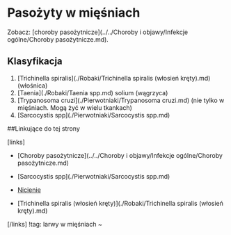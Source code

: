 # Pasożyty w mięśniach

Zobacz: [choroby pasożytnicze](../../Choroby i objawy/Infekcje ogólne/Choroby pasożytnicze.md).



## Klasyfikacja

1. [Trichinella spiralis](./Robaki/Trichinella spiralis (włosień kręty).md) (włośnica)
2. [Taenia](./Robaki/Taenia spp.md) solium (wągrzyca)
3. [Trypanosoma cruzi](./Pierwotniaki/Trypanosoma cruzi.md) (nie tylko w mięśniach. Mogą żyć w wielu tkankach)
4. [Sarcocystis spp](./Pierwotniaki/Sarcocystis spp.md)





##Linkujące do tej strony

[links]

- [Choroby pasożytnicze](../../Choroby i objawy/Infekcje ogólne/Choroby pasożytnicze.md)

- [Sarcocystis spp](./Pierwotniaki/Sarcocystis spp.md)

- [Nicienie](./Robaki/Nicienie.md)

- [Trichinella spiralis (włosień kręty)](./Robaki/Trichinella spiralis (włosień kręty).md)


[/links]
!tag: larwy w mięśniach
~

